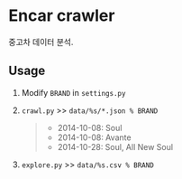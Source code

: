 # Encar crawler

중고차 데이터 분석.

## Usage

1. Modify `BRAND` in `settings.py`
1. `crawl.py` >> `data/%s/*.json % BRAND`

    > - 2014-10-08: Soul
    > - 2014-10-08: Avante
    > - 2014-10-28: Soul, All New Soul

1. `explore.py` >> `data/%s.csv % BRAND`
